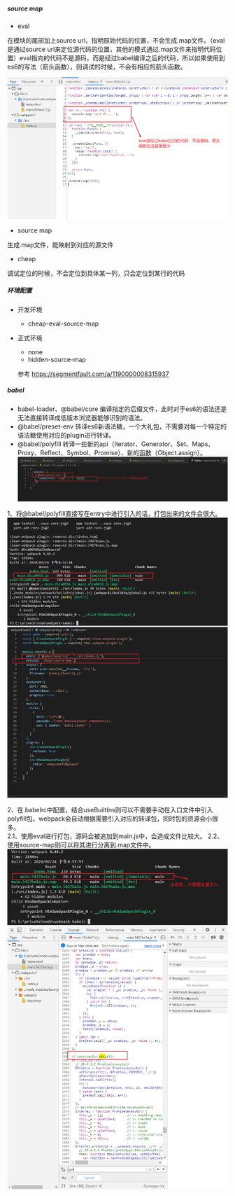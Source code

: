 ##### source map
+ eval <br/>

在模块的尾部加上source url，指明原始代码的位置，不会生成.map文件。（eval是通过source url来定位源代码的位置，其他的模式通过.map文件来指明代码位置）eval指向的代码不是源码，而是经过babel编译之后的代码，所以如果使用到es6的写法（箭头函数），则调试的时候，不会有相应的箭头函数。

![](https://github.com/1415757704/fe-framework/blob/master/%E5%89%8D%E7%AB%AF%E5%B7%A5%E7%A8%8B%E5%AE%9E%E8%B7%B5/webpack/eval.png?raw=true)

+ source map  

生成.map文件，能映射到对应的源文件

+ cheap

调试定位的时候，不会定位到具体某一列，只会定位到某行的代码

##### 环境配置
+ 开发环境
  * cheap-eval-source-map
+ 正式环境
  * none
  * hidden-source-map  
  
  参考
  https://segmentfault.com/a/1190000008315937

##### babel
+ babel-loader、@babel/core
编译指定的后缀文件，此时对于es6的语法还是无法直接转译成低版本浏览器能够识别的语法。
+ @babel/preset-env
转译es6新语法糖，一个大礼包，不需要对每一个特定的语法糖使用对应的plugin进行转译。
+ @babel/polyfill
转译一些新的api（Iterator、Generator、Set、Maps、Proxy、Reflect、Symbol、Promise）、新的函数（Object.assign）。  
![](https://github.com/1415757704/fe-framework/blob/master/%E5%89%8D%E7%AB%AF%E5%B7%A5%E7%A8%8B%E5%AE%9E%E8%B7%B5/webpack/babel-polyfill.png?raw=true)

1、将@babel/polyfill直接写在entry中进行引入的话，打包出来的文件会很大。  
![](https://github.com/1415757704/fe-framework/blob/master/%E5%89%8D%E7%AB%AF%E5%B7%A5%E7%A8%8B%E5%AE%9E%E8%B7%B5/webpack/entry-polyfill.png?raw=true)
![](https://github.com/1415757704/fe-framework/blob/master/%E5%89%8D%E7%AB%AF%E5%B7%A5%E7%A8%8B%E5%AE%9E%E8%B7%B5/webpack/entry-polyfill-wp-cfg.png?raw=true)

2、在.babelrc中配置，结合useBuiltIns则可以不需要手动在入口文件中引入polyfill包，webpack会自动根据需要引入对应的转译包，同时包的资源会小很多。  
2.1、使用eval进行打包，源码会被追加到main.js中，会造成文件比较大。
2.2、使用source-map则可以将其进行分离到.map文件中。
![](https://github.com/1415757704/fe-framework/blob/master/%E5%89%8D%E7%AB%AF%E5%B7%A5%E7%A8%8B%E5%AE%9E%E8%B7%B5/webpack/polyfill-import-require.png?raw=true)
![](https://github.com/1415757704/fe-framework/blob/master/%E5%89%8D%E7%AB%AF%E5%B7%A5%E7%A8%8B%E5%AE%9E%E8%B7%B5/webpack/polyfill-pg-in-main.png?raw=true)
